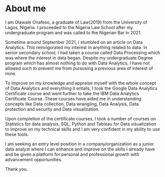 # About me

I am Olawale Onafeso, a graduate of Law(2019) from the University of Lagos, Nigeria. I proceeded to the Nigeria Law School after my undergraduate program and was called to the Nigerian Bar in 2021.

Sometime around September 2021, I stumbled on an article on Data Analytics. This reinvigorated my interest in anything related to data. In senior secondary school, I had taken a course called Data Processing which was where the interest in data began. Despite my undergraduate Degree program which has almost nothing to do with Data Analytics, I have not allowed such to prevent me from pursusing a previous area of interest of mine.

To improve on my knowledge and appraise myself with the whole concept of Data Analytics and everything it entails, I took the Google Data Analytics Certificate course and went further to take the IBM Data Analytics Certificate Course. These courses have aided me in understanding concepts like Data collection, Data wrangling, Data Analysis, Data protection and security and Data visualization.

Upon completion of the certificate courses, I took a number of courses on Statistics for data analysis, SQL, Python and Tableau for Data visualization to improve on my technical skills and I am very confident in my ability to use these tools.

I am seeking an entry level position in a company/organization as a junior data analyst where I can enhance and improve on the skills I already have and be given a platform for personal and professional growth with advancement opportunities.

Thank you.
